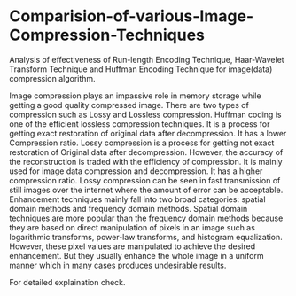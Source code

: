 # Comparision-of-various-Image-Compression-Techniques
Analysis of effectiveness of Run-length Encoding Technique, Haar-Wavelet Transform Technique and Huffman Encoding Technique for image(data) compression algorithm.


Image compression plays an impassive role in memory storage while getting a good
quality compressed image. There are two types of compression such as Lossy and
Lossless compression. Huffman coding is one of the efficient lossless compression
techniques. It is a process for getting exact restoration of original data after
decompression. It has a lower Compression ratio. Lossy compression is a process for
getting not exact restoration of Original data after decompression. However, the
accuracy of the reconstruction is traded with the efficiency of compression. It is mainly
used for image data compression and decompression. It has a higher compression
ratio. Lossy compression can be seen in fast transmission of still images over the
internet where the amount of error can be acceptable. Enhancement techniques mainly
fall into two broad categories: spatial domain methods and frequency domain methods.
Spatial domain techniques are more popular than the frequency domain methods
because they are based on direct manipulation of pixels in an image such as logarithmic
transforms, power-law transforms, and histogram equalization. However, these pixel
values are manipulated to achieve the desired enhancement. But they usually enhance
the whole image in a uniform manner which in many cases produces undesirable
results.


For detailed explaination check.
